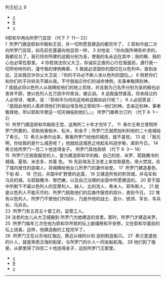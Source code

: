 ﻿





 列王纪上 9




* [<](bible/1KI08.md)
* [9](bible/1KI.md)
* [>](bible/1KI10.md)



 
9耶和华再向所罗门显现 （代下
7·
11—
22）  
1  所罗门建造耶和华殿和王宫，并一切所愿意建造的都完毕了， 
2 耶和华就二次向所罗门显现，如先前在基遍向他显现一样， 
3 对他说：「你向我所祷告祈求的，我都应允了。我已将你所建的这殿分别为圣，使我的名永远在其中；我的眼、我的心也必常在那里。 
4 你若效法你父大卫，存诚实正直的心行在我面前，遵行我一切所吩咐你的，谨守我的律例典章， 
5 我就必坚固你的国位在以色列中，直到永远，正如我应许你父大卫说：『你的子孙必不断人坐以色列的国位。』 
6 倘若你们和你们的子孙转去不跟从我，不守我指示你们的诫命律例，去事奉敬拜别神， 
7 我就必将以色列人从我赐给他们的地上剪除，并且我为己名所分别为圣的殿也必舍弃不顾，使以色列人在万民中作笑谈，被讥诮。 
8 这殿虽然甚高，将来经过的人必惊讶、嗤笑，说：『耶和华为何向这地和这殿如此行呢？』 
9 人必回答说：『是因此地的人离弃领他们列祖出埃及地之耶和华—他们的神，去亲近别神，事奉敬拜他，所以耶和华使这一切灾祸临到他们。』」 所罗门跟希兰订约 （代下
8·
1—
2）  
10  所罗门建造耶和华殿和王宫，这两所二十年才完毕了。 
11  泰尔王希兰曾照所罗门所要的，资助他香柏木、松木，和金子；所罗门王就把加利利地的二十座城给了希兰。 
12  希兰从泰尔出来，察看所罗门给他的城邑，就不喜悦， 
13 说：「我兄啊，你给我的是什么城邑呢？」他就给这城邑之地起名叫迦步勒，直到今日。 
14  希兰给所罗门一百二十他连得金子。 所罗门其他政绩 （代下
8·
3—
18）  
15  所罗门王挑取服苦的人，是为建造耶和华的殿、自己的宫、米罗、耶路撒冷的城墙、夏琐、米吉多，并基 色。 
16 先前埃及王法老上来攻取基色，用火焚烧，杀了城内居住的迦南人，将城赐给他女儿所罗门的妻作妆奁。 
17  所罗门建造基色、下伯·和 、 
18  巴拉，并国中旷野里的达莫， 
19 又建造所有的积货城，并屯车和马兵的城，与耶路撒冷、黎巴嫩，以及自己治理的全国中所愿建造的。 
20 至于国中所剩下不属以色列人的亚摩利人、赫人、比利洗人、希未人、耶布斯人， 
21 就是以色列人不能灭尽的，所罗门挑取他们的后裔作服苦的奴仆，直到今日。 
22 惟有以色列人，所罗门不使他们作奴仆，乃是作他的战士、臣仆、统领、军长、车兵长、马兵长。  
23  所罗门有五百五十督工的，监管工人。  
24 法老的女儿从大卫城搬到 所罗门为她建造的宫里。那时，所罗门才建造米罗。  
25  所罗门每年三次在他为耶和华所筑的坛上献燔祭和平安祭，又在耶和华面前的坛上烧香。这样，他建造殿的工程完毕了。  
26  所罗门王在以东地红海边，靠近以禄的以旬·迦别制造船只。 
27  希兰差遣他的仆人，就是熟悉泛海的船家，与所罗门的仆人一同坐船航海。 
28 他们到了俄斐，从那里得了四百二十他连得金子，运到所罗门王那里。 
* [<](bible/1KI08.md)
* [9](bible/1KI.md)
* [>](bible/1KI10.md)





---









